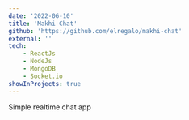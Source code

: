 ```yaml
---
date: '2022-06-10'
title: 'Makhi Chat'
github: 'https://github.com/elregalo/makhi-chat'
external: ''
tech:
    - ReactJs
    - NodeJs
    - MongoDB
    - Socket.io
showInProjects: true
---
```


Simple realtime chat app